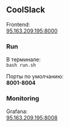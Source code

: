 ## CoolSlack

Frontend:   
[95.163.209.195:8000](http://95.163.209.195:8000)



### Run
В терминале:  
`bash run.sh`

Порты по умолчанию:  
**8001-8004**

### Monitoring
Grafana:  
[95.163.209.195:8008](http://95.163.209.195:8008)
